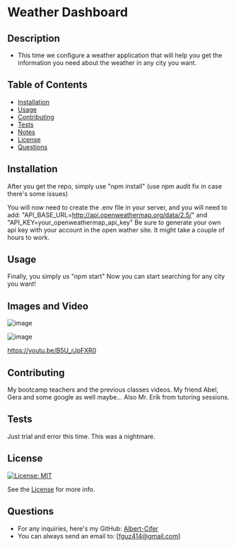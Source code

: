 # Weather Dashboard

## Description
- This time we configure a weather application that will help you get the information you need about the weather in any city you want.

## Table of Contents
- [Installation](#installation)
- [Usage](#usage)
- [Contributing](#contributing)
- [Tests](#tests)
- [Notes](#notes)
- [License](#license)
- [Questions](#questions)

## Installation
After you get the repo, simply use "npm install" (use npm audit fix in case there's some issues)

You will now need to create the .env file in your server, and you will need to add:
"API_BASE_URL=http://api.openweathermap.org/data/2.5/"
and
"API_KEY=your_openweathermap_api_key"
Be sure to generate your own api key with your account in the open wather site. It might take a couple of hours to work.

## Usage
Finally, you simply us "npm start"
Now you can start searching for any city you want!

## Images and Video

![image](https://github.com/user-attachments/assets/f7296fe2-ec5d-49ad-85bc-6d3927e43dc0)

![image](https://github.com/user-attachments/assets/267c820c-a8e9-4321-8723-7acd6b5acd4c)

https://youtu.be/B5U_rJpFXR0

## Contributing
My bootcamp teachers and the previous classes videos. My friend Abel, Gera and some google as well maybe... Also Mr. Erik from tutoring sessions.

## Tests
Just trial and error this time. This was a nightmare.

## License
[![License: MIT](https://img.shields.io/badge/License-MIT-yellow.svg)](https://opensource.org/licenses/MIT)

See the [License](./LICENSE) for more info.

## Questions
- For any inquiries, here's my GitHub: [Albert-Cifer](https://github.com/Albert-Cifer)  
- You can always send an email to: [fguz414@gmail.com]
